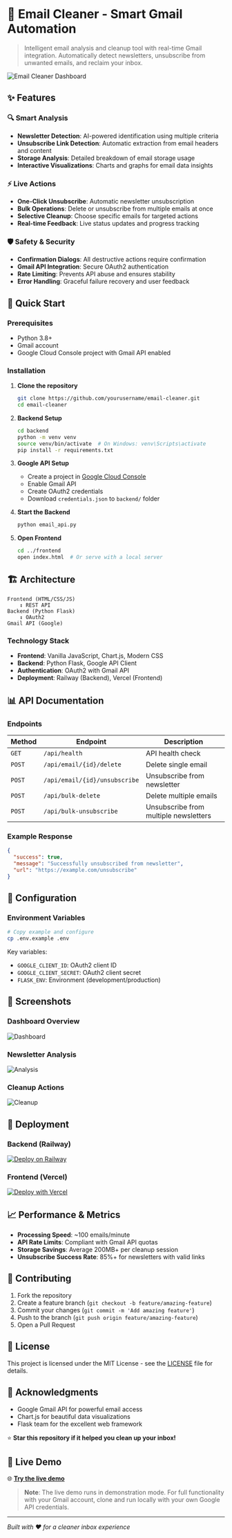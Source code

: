 # 📧 Email Cleaner - Smart Gmail Automation

> Intelligent email analysis and cleanup tool with real-time Gmail integration. Automatically detect newsletters, unsubscribe from unwanted emails, and reclaim your inbox.

![Email Cleaner Dashboard](docs/screenshots/dashboard.png)

## ✨ Features

### 🔍 **Smart Analysis**
- **Newsletter Detection**: AI-powered identification using multiple criteria
- **Unsubscribe Link Detection**: Automatic extraction from email headers and content
- **Storage Analysis**: Detailed breakdown of email storage usage
- **Interactive Visualizations**: Charts and graphs for email data insights

### ⚡ **Live Actions**
- **One-Click Unsubscribe**: Automatic newsletter unsubscription
- **Bulk Operations**: Delete or unsubscribe from multiple emails at once
- **Selective Cleanup**: Choose specific emails for targeted actions
- **Real-time Feedback**: Live status updates and progress tracking

### 🛡️ **Safety & Security**
- **Confirmation Dialogs**: All destructive actions require confirmation
- **Gmail API Integration**: Secure OAuth2 authentication
- **Rate Limiting**: Prevents API abuse and ensures stability
- **Error Handling**: Graceful failure recovery and user feedback

## 🚀 Quick Start

### Prerequisites
- Python 3.8+
- Gmail account
- Google Cloud Console project with Gmail API enabled

### Installation

1. **Clone the repository**
   ```bash
   git clone https://github.com/yourusername/email-cleaner.git
   cd email-cleaner
   ```

2. **Backend Setup**
   ```bash
   cd backend
   python -m venv venv
   source venv/bin/activate  # On Windows: venv\Scripts\activate
   pip install -r requirements.txt
   ```

3. **Google API Setup**
   - Create a project in [Google Cloud Console](https://console.cloud.google.com/)
   - Enable Gmail API
   - Create OAuth2 credentials
   - Download `credentials.json` to `backend/` folder

4. **Start the Backend**
   ```bash
   python email_api.py
   ```

5. **Open Frontend**
   ```bash
   cd ../frontend
   open index.html  # Or serve with a local server
   ```

## 🏗️ Architecture

```
Frontend (HTML/CSS/JS)
    ↕️ REST API
Backend (Python Flask)
    ↕️ OAuth2
Gmail API (Google)
```

### Technology Stack
- **Frontend**: Vanilla JavaScript, Chart.js, Modern CSS
- **Backend**: Python Flask, Google API Client
- **Authentication**: OAuth2 with Gmail API
- **Deployment**: Railway (Backend), Vercel (Frontend)

## 📊 API Documentation

### Endpoints

| Method | Endpoint | Description |
|--------|----------|-------------|
| `GET` | `/api/health` | API health check |
| `POST` | `/api/email/{id}/delete` | Delete single email |
| `POST` | `/api/email/{id}/unsubscribe` | Unsubscribe from newsletter |
| `POST` | `/api/bulk-delete` | Delete multiple emails |
| `POST` | `/api/bulk-unsubscribe` | Unsubscribe from multiple newsletters |

### Example Response
```json
{
  "success": true,
  "message": "Successfully unsubscribed from newsletter",
  "url": "https://example.com/unsubscribe"
}
```

## 🔧 Configuration

### Environment Variables
```bash
# Copy example and configure
cp .env.example .env
```

Key variables:
- `GOOGLE_CLIENT_ID`: OAuth2 client ID
- `GOOGLE_CLIENT_SECRET`: OAuth2 client secret
- `FLASK_ENV`: Environment (development/production)

## 📸 Screenshots

### Dashboard Overview
![Dashboard](docs/screenshots/dashboard.png)

### Newsletter Analysis
![Analysis](docs/screenshots/analysis.png)

### Cleanup Actions
![Cleanup](docs/screenshots/cleanup.png)

## 🚀 Deployment

### Backend (Railway)
[![Deploy on Railway](https://railway.app/button.svg)](https://railway.app/template/your-template)

### Frontend (Vercel)
[![Deploy with Vercel](https://vercel.com/button)](https://vercel.com/new/clone?repository-url=https://github.com/yourusername/email-cleaner)

## 📈 Performance & Metrics

- **Processing Speed**: ~100 emails/minute
- **API Rate Limits**: Compliant with Gmail API quotas
- **Storage Savings**: Average 200MB+ per cleanup session
- **Unsubscribe Success Rate**: 85%+ for newsletters with valid links

## 🤝 Contributing

1. Fork the repository
2. Create a feature branch (`git checkout -b feature/amazing-feature`)
3. Commit your changes (`git commit -m 'Add amazing feature'`)
4. Push to the branch (`git push origin feature/amazing-feature`)
5. Open a Pull Request

## 📄 License

This project is licensed under the MIT License - see the [LICENSE](LICENSE) file for details.

## 🙏 Acknowledgments

- Google Gmail API for powerful email access
- Chart.js for beautiful data visualizations
- Flask team for the excellent web framework

⭐ **Star this repository if it helped you clean up your inbox!**

## 🔗 Live Demo

🌐 **[Try the live demo](https://email-cleaner-demo.vercel.app)**

> **Note**: The live demo runs in demonstration mode. For full functionality with your Gmail account, clone and run locally with your own Google API credentials.

---

*Built with ❤️ for a cleaner inbox experience*